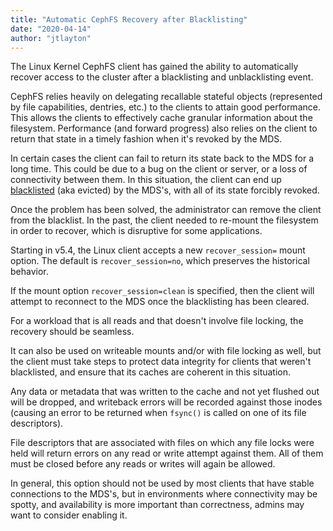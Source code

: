 ```yaml
---
title: "Automatic CephFS Recovery after Blacklisting"
date: "2020-04-14"
author: "jtlayton"
---
```


The Linux Kernel CephFS client has gained the ability to automatically recover access to the cluster after a blacklisting and unblacklisting event.

CephFS relies heavily on delegating recallable stateful objects (represented by file capabilities, dentries, etc.) to the clients to attain good performance. This allows the clients to effectively cache granular information about the filesystem. Performance (and forward progress) also relies on the client to return that state in a timely fashion when it's revoked by the MDS.

In certain cases the client can fail to return its state back to the MDS for a long time. This could be due to a bug on the client or server, or a loss of connectivity between them. In this situation, the client can end up [blacklisted](https://docs.ceph.com/docs/master/cephfs/eviction/) (aka evicted) by the MDS's, with all of its state forcibly revoked.

Once the problem has been solved, the administrator can remove the client from the blacklist. In the past, the client needed to re-mount the filesystem in order to recover, which is disruptive for some applications.

Starting in v5.4, the Linux client accepts a new `recover_session=` mount option. The default is `recover_session=no`, which preserves the historical behavior.

If the mount option `recover_session=clean` is specified, then the client will attempt to reconnect to the MDS once the blacklisting has been cleared.

For a workload that is all reads and that doesn't involve file locking, the recovery should be seamless.

It can also be used on writeable mounts and/or with file locking as well, but the client must take steps to protect data integrity for clients that weren't blacklisted, and ensure that its caches are coherent in this situation.

Any data or metadata that was written to the cache and not yet flushed out will be dropped, and writeback errors will be recorded against those inodes (causing an error to be returned when `fsync()` is called on one of its file descriptors).

File descriptors that are associated with files on which any file locks were held will return errors on any read or write attempt against them. All of them must be closed before any reads or writes will again be allowed.

In general, this option should not be used by most clients that have stable connections to the MDS's, but in environments where connectivity may be spotty, and availability is more important than correctness, admins may want to consider enabling it.
